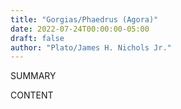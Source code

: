 ```yaml
---
title: "Gorgias/Phaedrus (Agora)"
date: 2022-07-24T00:00:00-05:00
draft: false
author: "Plato/James H. Nichols Jr."
---
```


SUMMARY

<!--more-->

CONTENT
